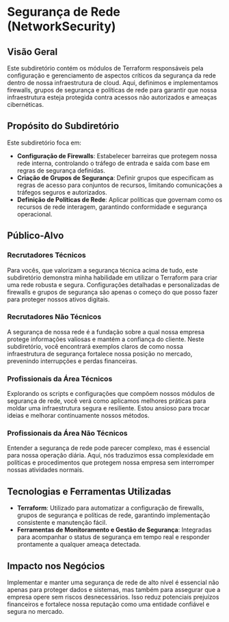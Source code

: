 # Segurança de Rede (NetworkSecurity)

## Visão Geral

Este subdiretório contém os módulos de Terraform responsáveis pela configuração e gerenciamento de aspectos críticos da segurança da rede dentro de nossa infraestrutura de cloud. Aqui, definimos e implementamos firewalls, grupos de segurança e políticas de rede para garantir que nossa infraestrutura esteja protegida contra acessos não autorizados e ameaças cibernéticas.

## Propósito do Subdiretório

Este subdiretório foca em:
- **Configuração de Firewalls**: Estabelecer barreiras que protegem nossa rede interna, controlando o tráfego de entrada e saída com base em regras de segurança definidas.
- **Criação de Grupos de Segurança**: Definir grupos que especificam as regras de acesso para conjuntos de recursos, limitando comunicações a tráfegos seguros e autorizados.
- **Definição de Políticas de Rede**: Aplicar políticas que governam como os recursos de rede interagem, garantindo conformidade e segurança operacional.

## Público-Alvo

### Recrutadores Técnicos
Para vocês, que valorizam a segurança técnica acima de tudo, este subdiretório demonstra minha habilidade em utilizar o Terraform para criar uma rede robusta e segura. Configurações detalhadas e personalizadas de firewalls e grupos de segurança são apenas o começo do que posso fazer para proteger nossos ativos digitais.

### Recrutadores Não Técnicos
A segurança de nossa rede é a fundação sobre a qual nossa empresa protege informações valiosas e mantém a confiança do cliente. Neste subdiretório, você encontrará exemplos claros de como nossa infraestrutura de segurança fortalece nossa posição no mercado, prevenindo interrupções e perdas financeiras.

### Profissionais da Área Técnicos
Explorando os scripts e configurações que compõem nossos módulos de segurança de rede, você verá como aplicamos melhores práticas para moldar uma infraestrutura segura e resiliente. Estou ansioso para trocar ideias e melhorar continuamente nossos métodos.

### Profissionais da Área Não Técnicos
Entender a segurança de rede pode parecer complexo, mas é essencial para nossa operação diária. Aqui, nós traduzimos essa complexidade em políticas e procedimentos que protegem nossa empresa sem interromper nossas atividades normais.

## Tecnologias e Ferramentas Utilizadas

- **Terraform**: Utilizado para automatizar a configuração de firewalls, grupos de segurança e políticas de rede, garantindo implementação consistente e manutenção fácil.
- **Ferramentas de Monitoramento e Gestão de Segurança**: Integradas para acompanhar o status de segurança em tempo real e responder prontamente a qualquer ameaça detectada.

## Impacto nos Negócios

Implementar e manter uma segurança de rede de alto nível é essencial não apenas para proteger dados e sistemas, mas também para assegurar que a empresa opere sem riscos desnecessários. Isso reduz potenciais prejuízos financeiros e fortalece nossa reputação como uma entidade confiável e segura no mercado.
